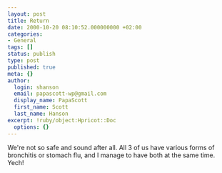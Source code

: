 ```yaml
---
layout: post
title: Return
date: 2000-10-20 08:10:52.000000000 +02:00
categories:
- General
tags: []
status: publish
type: post
published: true
meta: {}
author:
  login: shanson
  email: papascott-wp@gmail.com
  display_name: PapaScott
  first_name: Scott
  last_name: Hanson
excerpt: !ruby/object:Hpricot::Doc
  options: {}
---
```

<p>We're not so safe and sound after all. All 3 of us have various forms of bronchitis or stomach flu, and I manage to have both at the same time. Yech!</p>
